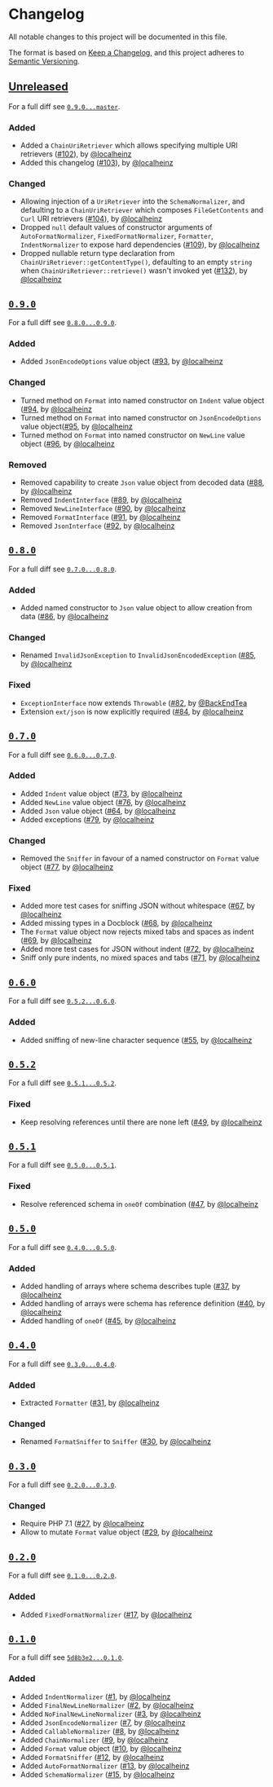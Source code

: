 # Changelog

All notable changes to this project will be documented in this file.

The format is based on [Keep a Changelog](https://keepachangelog.com/en/1.0.0/), and this project adheres to [Semantic Versioning](https://semver.org/spec/v2.0.0.html).

## [Unreleased](https://github.com/localheinz/json-normalizer/compare/0.9.0...HEAD)

For a full diff see [`0.9.0...master`](https://github.com/localheinz/json-normalizer/compare/0.9.0...master).

### Added

* Added a `ChainUriRetriever` which allows specifying multiple URI retrievers ([#102](https://github.com/localheinz/json-normalizer/pull/102)), by [@localheinz](https://github.com/localheinz)
* Added this changelog ([#103](https://github.com/localheinz/json-normalizer/pull/103)), by [@localheinz](https://github.com/localheinz)

### Changed

* Allowing injection of a `UriRetriever` into the `SchemaNormalizer`, and defaulting to a `ChainUriRetriever` which composes `FileGetContents` and `Curl` URI retrievers ([#104](https://github.com/localheinz/json-normalizer/pull/104)), by [@localheinz](https://github.com/localheinz)
* Dropped `null` default values of constructor arguments of `AutoFormatNormalizer`, `FixedFormatNormalizer`, `Formatter`, `IndentNormalizer` to expose hard dependencies ([#109](https://github.com/localheinz/json-normalizer/pull/109)), by [@localheinz](https://github.com/localheinz)
* Dropped nullable return type declaration from `ChainUriRetriever::getContentType()`, defaulting to an empty `string` when `ChainUriRetriever::retrieve()` wasn't invoked yet ([#132](https://github.com/localheinz/json-normalizer/pull/132)), by [@localheinz](https://github.com/localheinz)

## [`0.9.0`](https://github.com/localheinz/json-normalizer/releases/tag/0.9.0)

For a full diff see [`0.8.0...0.9.0`](https://github.com/localheinz/json-normalizer/compare/0.8.0...0.9.0).

### Added

* Added `JsonEncodeOptions` value object ([#93](https://github.com/localheinz/json-normalizer/pull/93), by [@localheinz](https://github.com/localheinz)

### Changed

* Turned method on `Format` into named constructor on `Indent` value object ([#94](https://github.com/localheinz/json-normalizer/pull/94), by [@localheinz](https://github.com/localheinz)
* Turned method on `Format` into named constructor on `JsonEncodeOptions` value object([#95](https://github.com/localheinz/json-normalizer/pull/95), by [@localheinz](https://github.com/localheinz)
* Turned method on `Format` into named constructor on `NewLine` value object ([#96](https://github.com/localheinz/json-normalizer/pull/96), by [@localheinz](https://github.com/localheinz)

### Removed

* Removed capability to create `Json` value object from decoded data ([#88](https://github.com/localheinz/json-normalizer/pull/88), by [@localheinz](https://github.com/localheinz)
* Removed `IndentInterface` ([#89](https://github.com/localheinz/json-normalizer/pull/89), by [@localheinz](https://github.com/localheinz)
* Removed `NewLineInterface` ([#90](https://github.com/localheinz/json-normalizer/pull/90), by [@localheinz](https://github.com/localheinz)
* Removed `FormatInterface` ([#91](https://github.com/localheinz/json-normalizer/pull/91), by [@localheinz](https://github.com/localheinz)
* Removed `JsonInterface` ([#92](https://github.com/localheinz/json-normalizer/pull/92), by [@localheinz](https://github.com/localheinz)

## [`0.8.0`](https://github.com/localheinz/json-normalizer/releases/tag/0.8.0)

For a full diff see [`0.7.0...0.8.0`](https://github.com/localheinz/json-normalizer/compare/0.7.0...0.8.0).

### Added

* Added named constructor to `Json` value object to allow creation from data ([#86](https://github.com/localheinz/json-normalizer/pull/86), by [@localheinz](https://github.com/localheinz)

### Changed

* Renamed `InvalidJsonException` to `InvalidJsonEncodedException` ([#85](https://github.com/localheinz/json-normalizer/pull/85), by [@localheinz](https://github.com/localheinz)

### Fixed

* `ExceptionInterface` now extends `Throwable` ([#82](https://github.com/localheinz/json-normalizer/pull/82), by [@BackEndTea](https://github.com/BackEndTea)
* Extension `ext/json` is now explicitly required  ([#84](https://github.com/localheinz/json-normalizer/pull/84), by [@localheinz](https://github.com/localheinz)

## [`0.7.0`](https://github.com/localheinz/json-normalizer/releases/tag/0.7.0)

For a full diff see [`0.6.0...0.7.0`](https://github.com/localheinz/json-normalizer/compare/0.6.0...0.7.0).

### Added

* Added `Indent` value object ([#73](https://github.com/localheinz/json-normalizer/pull/73), by [@localheinz](https://github.com/localheinz)
* Added `NewLine` value object ([#76](https://github.com/localheinz/json-normalizer/pull/76), by [@localheinz](https://github.com/localheinz)
* Added `Json` value object ([#64](https://github.com/localheinz/json-normalizer/pull/64), by [@localheinz](https://github.com/localheinz)
* Added exceptions ([#79](https://github.com/localheinz/json-normalizer/pull/79), by [@localheinz](https://github.com/localheinz)

### Changed

* Removed the `Sniffer` in favour of a named constructor on `Format` value object ([#77](https://github.com/localheinz/json-normalizer/pull/77), by [@localheinz](https://github.com/localheinz)

### Fixed

* Added more test cases for sniffing JSON without whitespace ([#67](https://github.com/localheinz/json-normalizer/pull/67), by [@localheinz](https://github.com/localheinz)
* Added missing types in a Docblock ([#68](https://github.com/localheinz/json-normalizer/pull/68), by [@localheinz](https://github.com/localheinz)
* The `Format` value object now rejects mixed tabs and spaces as indent ([#69](https://github.com/localheinz/json-normalizer/pull/69), by [@localheinz](https://github.com/localheinz)
* Added more test cases for JSON without indent ([#72](https://github.com/localheinz/json-normalizer/pull/72), by [@localheinz](https://github.com/localheinz)
* Sniff only pure indents, no mixed spaces and tabs ([#71](https://github.com/localheinz/json-normalizer/pull/71), by [@localheinz](https://github.com/localheinz)

## [`0.6.0`](https://github.com/localheinz/json-normalizer/releases/tag/0.6.0)

For a full diff see [`0.5.2...0.6.0`](https://github.com/localheinz/json-normalizer/compare/0.5.2...0.6.0).

### Added

* Added sniffing of new-line character sequence ([#55](https://github.com/localheinz/json-normalizer/pull/55), by [@localheinz](https://github.com/localheinz)

## [`0.5.2`](https://github.com/localheinz/json-normalizer/releases/tag/0.5.2)

For a full diff see [`0.5.1...0.5.2`](https://github.com/localheinz/json-normalizer/compare/0.5.1...0.5.2).

### Fixed

* Keep resolving references until there are none left ([#49](https://github.com/localheinz/json-normalizer/pull/49), by [@localheinz](https://github.com/localheinz)

## [`0.5.1`](https://github.com/localheinz/json-normalizer/releases/tag/0.5.1)

For a full diff see [`0.5.0...0.5.1`](https://github.com/localheinz/json-normalizer/compare/0.5.0...0.5.1).

### Fixed

* Resolve referenced schema in `oneOf` combination ([#47](https://github.com/localheinz/json-normalizer/pull/47), by [@localheinz](https://github.com/localheinz)

## [`0.5.0`](https://github.com/localheinz/json-normalizer/releases/tag/0.5.0)

For a full diff see [`0.4.0...0.5.0`](https://github.com/localheinz/json-normalizer/compare/0.4.0...0.5.0).

### Added

* Added handling of arrays where schema describes tuple ([#37](https://github.com/localheinz/json-normalizer/pull/37), by [@localheinz](https://github.com/localheinz)
* Added handling of arrays were schema has reference definition ([#40](https://github.com/localheinz/json-normalizer/pull/40), by [@localheinz](https://github.com/localheinz)
* Added handling of `oneOf` ([#45](https://github.com/localheinz/json-normalizer/pull/45), by [@localheinz](https://github.com/localheinz)

## [`0.4.0`](https://github.com/localheinz/json-normalizer/releases/tag/0.4.0)

For a full diff see [`0.3.0...0.4.0`](https://github.com/localheinz/json-normalizer/compare/0.3.0...0.4.0).

### Added

* Extracted `Formatter` ([#31](https://github.com/localheinz/json-normalizer/pull/31), by [@localheinz](https://github.com/localheinz)

### Changed

* Renamed `FormatSniffer` to `Sniffer` ([#30](https://github.com/localheinz/json-normalizer/pull/30), by [@localheinz](https://github.com/localheinz)

## [`0.3.0`](https://github.com/localheinz/json-normalizer/releases/tag/0.3.0)

For a full diff see [`0.2.0...0.3.0`](https://github.com/localheinz/json-normalizer/compare/0.2.0...0.3.0).

### Changed

* Require PHP 7.1 ([#27](https://github.com/localheinz/json-normalizer/pull/27), by [@localheinz](https://github.com/localheinz)
* Allow to mutate `Format` value object ([#29](https://github.com/localheinz/json-normalizer/pull/29), by [@localheinz](https://github.com/localheinz)

## [`0.2.0`](https://github.com/localheinz/json-normalizer/releases/tag/0.2.0)

For a full diff see [`0.1.0...0.2.0`](https://github.com/localheinz/json-normalizer/compare/0.1.0...0.2.0).

### Added

* Added `FixedFormatNormalizer` ([#17](https://github.com/localheinz/json-normalizer/pull/17), by [@localheinz](https://github.com/localheinz)

## [`0.1.0`](https://github.com/localheinz/json-normalizer/releases/tag/0.1.0)

For a full diff see [`5d8b3e2...0.1.0`](https://github.com/localheinz/json-normalizer/compare/5d8b3e2...0.1.0).

### Added

* Added `IndentNormalizer` ([#1](https://github.com/localheinz/json-normalizer/pull/1), by [@localheinz](https://github.com/localheinz)
* Added `FinalNewLineNormalizer` ([#2](https://github.com/localheinz/json-normalizer/pull/2), by [@localheinz](https://github.com/localheinz)
* Added `NoFinalNewLineNormalizer` ([#3](https://github.com/localheinz/json-normalizer/pull/3), by [@localheinz](https://github.com/localheinz)
* Added `JsonEncodeNormalizer` ([#7](https://github.com/localheinz/json-normalizer/pull/7), by [@localheinz](https://github.com/localheinz)
* Added `CallableNormalizer` ([#8](https://github.com/localheinz/json-normalizer/pull/8), by [@localheinz](https://github.com/localheinz)
* Added `ChainNormalizer` ([#9](https://github.com/localheinz/json-normalizer/pull/9), by [@localheinz](https://github.com/localheinz)
* Added `Format` value object ([#10](https://github.com/localheinz/json-normalizer/pull/10), by [@localheinz](https://github.com/localheinz)
* Added `FormatSniffer` ([#12](https://github.com/localheinz/json-normalizer/pull/12), by [@localheinz](https://github.com/localheinz)
* Added `AutoFormatNormalizer` ([#13](https://github.com/localheinz/json-normalizer/pull/13), by [@localheinz](https://github.com/localheinz)
* Added `SchemaNormalizer` ([#15](https://github.com/localheinz/json-normalizer/pull/15), by [@localheinz](https://github.com/localheinz)
